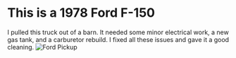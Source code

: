 # This is a 1978 Ford F-150

I pulled this truck out of a barn. It needed some minor electrical work, a new gas tank, and a carburetor rebuild. I fixed all these issues and gave it a good cleaning. 
![Ford Pickup][def]

[def]: IMG_0567.JPG